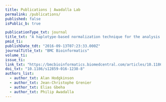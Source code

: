 ```yaml
---
title: Publications | Awadalla Lab
permalink: /publications/
published: false
isPublic_b: true

publicationType_txt: journal
title_txt: "A haplotype-based normalization technique for the analysis and detection of allele specific expression"
pmid_ti: 
publishDate_tdt: "2016-09-13T07:23:33.000Z"
journalTitle_txt: "BMC Bioinformatics"
volume_ti:
issue_ti:
link_txt: "https://bmcbioinformatics.biomedcentral.com/articles/10.1186/s12859-016-1238-8"
doi_txt: "10.1186/s12859-016-1238-8"
authors_list:
  - author_txt: Alan Hodgkinson
  - author_txt: Jean-Christophe Grenier
  - author_txt: Elias Gbeha
  - author_txt: Philip Awadalla
---
```

